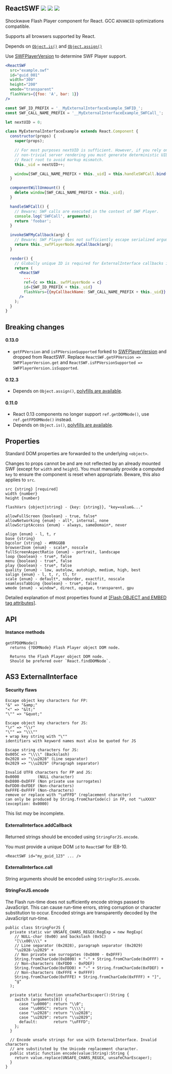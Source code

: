## ReactSWF ![](https://img.shields.io/github/release/syranide/react-swf.svg) ![](https://img.shields.io/badge/npm-react--swf-blue.svg) ![](https://img.shields.io/badge/bower-react--swf-blue.svg)

Shockwave Flash Player component for React. GCC `ADVANCED` optimizations compatible.

Supports all browsers supported by React.

Depends on [`Object.is()`](https://developer.mozilla.org/en-US/docs/Web/JavaScript/Reference/Global_Objects/Object/is#Polyfill_for_non-ES6_browsers) and [`Object.assign()`](https://developer.mozilla.org/en-US/docs/Web/JavaScript/Reference/Global_Objects/Object/assign#Polyfill)

Use [SWFPlayerVersion](https://github.com/syranide/swf-player-version) to determine SWF Player support.

```jsx
<ReactSWF
  src="example.swf"
  id="guid_001"
  width="300"
  height="200"
  wmode="transparent"
  flashVars={{foo: 'A', bar: 1}}
/>
```
```jsx
const SWF_ID_PREFIX = '__MyExternalInterfaceExample_SWFID_';
const SWF_CALL_NAME_PREFIX = '__MyExternalInterfaceExample_SWFCall_';

let nextUID = 0;

class MyExternalInterfaceExample extends React.Component {
  constructor(props) {
    super(props);

    // For most purposes nextUID is sufficient. However, if you rely on
    // non-trivial server rendering you must generate deterministic UIDs per
    // React root to avoid markup mismatch.
    this._uid = nextUID++;

    window[SWF_CALL_NAME_PREFIX + this._uid] = this.handleSWFCall.bind(this);
  }

  componentWillUnmount() {
    delete window[SWF_CALL_NAME_PREFIX + this._uid];
  }

  handleSWFCall() {
    // Beware; SWF calls are executed in the context of SWF Player.
    console.log('SWFCall', arguments);
    return 'foobar';
  }

  invokeSWFMyCallback(arg) {
    // Beware; SWF Player does not sufficiently escape serialized arguments.
    return this._swfPlayerNode.myCallback(arg);
  }

  render() {
    // Globally unique ID is required for ExternalInterface callbacks in IE<11.
    return (
      <ReactSWF
        ...
        ref={c => this._swfPlayerNode = c}
        id={SWF_ID_PREFIX + this._uid}
        flashVars={{myCallbackName: SWF_CALL_NAME_PREFIX + this._uid}}
      />
    );
  }
}
```

## Breaking changes

#### 0.13.0

* `getFPVersion` and `isFPVersionSupported` forked to [SWFPlayerVersion](https://github.com/syranide/swf-player-version) and dropped from ReactSWF. Replace `ReactSWF.getFPVersion => SWFPlayerVersion.get` and `ReactSWF.isFPVersionSupported => SWFPlayerVersion.isSupported`.

#### 0.12.3

* Depends on `Object.assign()`, [polyfills are available](https://developer.mozilla.org/en-US/docs/Web/JavaScript/Reference/Global_Objects/Object/assign#Polyfill).

#### 0.11.0

* React 0.13 components no longer support `ref.getDOMNode()`, use `ref.getFPDOMNode()` instead.
* Depends on `Object.is()`, [polyfills are available](https://developer.mozilla.org/en-US/docs/Web/JavaScript/Reference/Global_Objects/Object/is#Polyfill_for_non-ES6_browsers).

## Properties

Standard DOM properties are forwarded to the underlying `<object>`.

Changes to props cannot be and are not reflected by an already mounted SWF (except for `width` and `height`). You must manually provide a computed `key` to ensure the component is reset when appropriate. Beware, this also applies to `src`.

```
src {string} [required]
width {number}
height {number}
```
```
flashVars {object|string} - {key: {string}}, "key=value&..."
```
```
allowFullScreen {boolean} - true, false*
allowNetworking {enum} - all*, internal, none
allowScriptAccess {enum} - always, sameDomain*, never
```
```
align {enum} - l, t, r
base {string}
bgcolor {string} - #RRGGBB
browserZoom {enum} - scale*, noscale
fullScreenAspectRatio {enum} - portrait, landscape
loop {boolean} - true*, false
menu {boolean} - true*, false
play {boolean} - true*, false
quality {enum} - low, autolow, autohigh, medium, high, best
salign {enum} - l, t, r, tl, tr
scale {enum} - default*, noborder, exactfit, noscale
seamlessTabbing {boolean} - true*, false
wmode {enum} - window*, direct, opaque, transparent, gpu
```

Detailed explanation of most properties found at [[Flash OBJECT and EMBED tag attributes]](http://helpx.adobe.com/flash/kb/flash-object-embed-tag-attributes.html).

## API

#### Instance methods

```
getFPDOMNode()
  returns {?DOMNode} Flash Player object DOM node.

  Returns the Flash Player object DOM node.
  Should be prefered over `React.findDOMNode`.
```

## AS3 ExternalInterface

#### Security flaws
```
Escape object key characters for FP:
"&" => "&amp;"
"<" => "&lt;"
"\"" => "&quot;"

Escape object key characters for JS:
"\r" => "\\r"
"\"" => "\\\""
+ wrap key string with "\""
identifiers with keyword names must also be quoted for JS

Escape string characters for JS:
0x005C => "\\\\" (Backslash)
0x2028 => "\\u2028" (Line separator)
0x2029 => "\\u2029" (Paragraph separator)

Invalid UTF8 characters for FP and JS:
0x0000        (NULL character)
0xD800-0xDFFF (Non private use surrogates)
0xFDD0-0xFDEF (Non-characters)
0xFFFE-0xFFFF (Non-characters)
remove or replace with "\uFFFD" (replacement character)
can only be produced by String.fromCharCode(c) in FP, not "\uXXXX" (exception: 0x0000)
```

This list *may* be incomplete.

#### ExternalInterface.addCallback

Returned strings should be encoded using `StringForJS.encode`.

You must provide a unique DOM `id` to `ReactSWF` for IE8-10.

```
<ReactSWF id="my_guid_123" ... />
```

#### ExternalInterface.call

String arguments should be encoded using `StringForJS.encode`.

#### StringForJS.encode

The Flash run-time does not sufficiently encode strings passed to JavaScript. This can cause run-time errors, string corruption or character substitution to occur. Encoded strings are transparently decoded by the JavaScript run-time.

```as3
public class StringForJS {
  private static var UNSAFE_CHARS_REGEX:RegExp = new RegExp(
    // NULL-char (0x00) and backslash (0x5C)
    "[\\x00\\\\" +
    // Line separator (0x2028), paragraph separator (0x2029)
    "\u2028-\u2029" +
    // Non private use surrogates (0xD800 - 0xDFFF)
    String.fromCharCode(0xD800) + "-" + String.fromCharCode(0xDFFF) +
    // Non-characters (0xFDD0 - 0xFDEF)
    String.fromCharCode(0xFDD0) + "-" + String.fromCharCode(0xFDEF) +
    // Non-characters (0xFFFE + 0xFFFF)
    String.fromCharCode(0xFFFE) + String.fromCharCode(0xFFFF) + "]",
    "g"
  );

  private static function unsafeCharEscaper():String {
    switch (arguments[0]) {
      case "\u0000": return "\\0";
      case "\u005C": return "\\\\";
      case "\u2028": return "\\u2028";
      case "\u2029": return "\\u2029";
      default:       return "\uFFFD";
    };
  }

  // Encode unsafe strings for use with ExternalInterface. Invalid characters
  // are substituted by the Unicode replacement character.
  public static function encode(value:String):String {
    return value.replace(UNSAFE_CHARS_REGEX, unsafeCharEscaper);
  }
}
```
